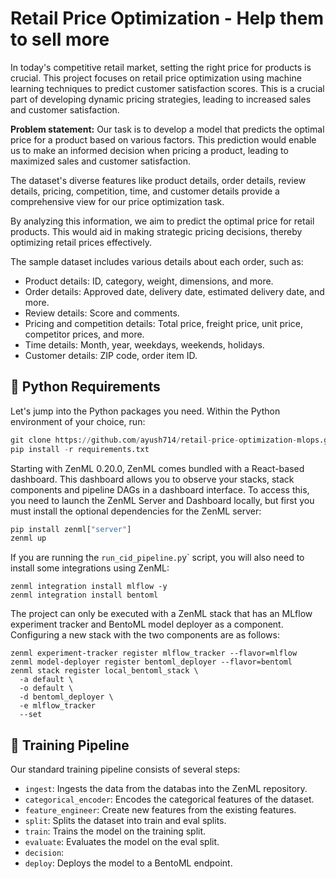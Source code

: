 # Retail Price Optimization - Help them to sell more

In today's competitive retail market, setting the right price for products is crucial. This project focuses on retail price optimization using machine learning techniques to predict customer satisfaction scores. This is a crucial part of developing dynamic pricing strategies, leading to increased sales and customer satisfaction.

**Problem statement:** Our task is to develop a model that predicts the optimal price for a product based on various factors. This prediction would enable us to make an informed decision when pricing a product, leading to maximized sales and customer satisfaction.

The dataset's diverse features like product details, order details, review details, pricing, competition, time, and customer details provide a comprehensive view for our price optimization task.

By analyzing this information, we aim to predict the optimal price for retail products. This would aid in making strategic pricing decisions, thereby optimizing retail prices effectively.

The sample dataset includes various details about each order, such as:

- Product details: ID, category, weight, dimensions, and more.
- Order details: Approved date, delivery date, estimated delivery date, and more.
- Review details: Score and comments.
- Pricing and competition details: Total price, freight price, unit price, competitor prices, and more.
- Time details: Month, year, weekdays, weekends, holidays.
- Customer details: ZIP code, order item ID.

## 🐍 Python Requirements

Let's jump into the Python packages you need. Within the Python environment of your choice, run:

```python
git clone https://github.com/ayush714/retail-price-optimization-mlops.git
pip install -r requirements.txt
```

Starting with ZenML 0.20.0, ZenML comes bundled with a React-based dashboard. This dashboard allows you to observe your stacks, stack components and pipeline DAGs in a dashboard interface. To access this, you need to launch the ZenML Server and Dashboard locally, but first you must install the optional dependencies for the ZenML server:

```python
pip install zenml["server"]
zenml up
```

If you are running the `run_cid_pipeline.p`y` script, you will also need to install some integrations using ZenML:

```
zenml integration install mlflow -y
zenml integration install bentoml
```

The project can only be executed with a ZenML stack that has an MLflow experiment tracker and BentoML model deployer as a component. Configuring a new stack with the two components are as follows:

```
zenml experiment-tracker register mlflow_tracker --flavor=mlflow
zenml model-deployer register bentoml_deployer --flavor=bentoml
zenml stack register local_bentoml_stack \
  -a default \
  -o default \
  -d bentoml_deployer \
  -e mlflow_tracker
  --set
```

## 🚀 Training Pipeline

Our standard training pipeline consists of several steps:

- `ingest`: Ingests the data from the databas into the ZenML repository.
- `categorical_encoder`: Encodes the categorical features of the dataset.
- `feature_engineer`: Create new features from the existing features.
- `split`: Splits the dataset into train and eval splits.
- `train`: Trains the model on the training split.
- `evaluate`: Evaluates the model on the eval split.
- `decision`:
- `deploy`: Deploys the model to a BentoML endpoint.